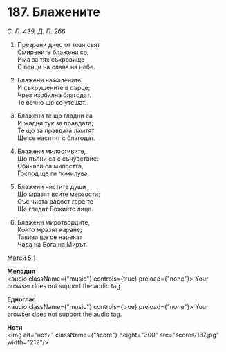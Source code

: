 # 187. Блажените

_С. П. 439, Д. П. 266_

1. Презрени днес от този свят  
Смирените блажени са;  
Има за тях съкровище  
С венци на слава на небе.  

2. Блажени нажалените  
И съкрушените в сърце;  
Чрез изобилна благодат.  
Те вечно ще се утешат.  

3. Блажени те що гладни са  
И жадни тук за правдата;  
Те що за правдата ламтят  
Ще се наситят с благодат.  

4. Блажени милостивите,  
Що пълни са с съчувствие:  
Обичали са милостта,  
Господ ще ги помилува.  

5. Блажени чистите души  
Що мразят всите мерзости;  
Със чиста радост горе те  
Ще гледат Божието лице.  

6. Блажени миротворците,  
Които мразят каране;  
Такива ще се нарекат  
Чада на Бога на Мирът.

[Матей 5:1](http://biblia.bg/index.php?k=40&g=5&s=1)

**Мелодия**  
<audio className={"music"} controls={true} preload={"none"}>
    <source src="mp3/187.mp3" type="audio/mpeg"/>
    Your browser does not support the audio tag.
</audio>

**Едноглас**  
<audio className={"music"} controls={true} preload={"none"}>
    <source src="transp/187.mp3" type="audio/mpeg"/>
    Your browser does not support the audio tag.
</audio>

**Ноти**  
<img alt="ноти" className={"score"} height="300" src="scores/187.jpg" width="212"/>

